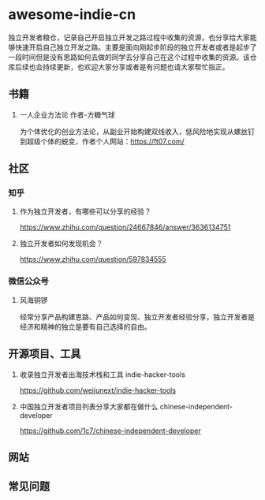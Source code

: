 # awesome-indie-cn
独立开发者粮仓，记录自己开启独立开发之路过程中收集的资源，也分享给大家能够快速开启自己独立开发之路。主要是面向刚起步阶段的独立开发者或者是起步了一段时间但是没有思路如何去做的同学去分享自己在这个过程中收集的资源。该仓库后续也会持续更新，也欢迎大家分享或者是有问题也请大家帮忙指正。

## 书籍
1. 一人企业方法论 作者-方糖气球

   为个体优化的创业方法论，从副业开始构建双线收入，低风险地实现从螺丝钉到超级个体的蜕变，作者个人网站：https://ft07.com/

## 社区

### 知乎
1. 作为独立开发者，有哪些可以分享的经验？
   
   https://www.zhihu.com/question/24667846/answer/3636134751
2. 独立开发者如何发现机会？
   
   https://www.zhihu.com/question/597834555

### 微信公众号
1. 风海铜锣

   经常分享产品构建思路、产品如何变现、独立开发者经验分享，独立开发者是经济和精神的独立是要有自己选择的自由。


## 开源项目、工具
1. 收录独立开发者出海技术栈和工具 indie-hacker-tools
   
   https://github.com/weijunext/indie-hacker-tools
   
2. 中国独立开发者项目列表分享大家都在做什么 chinese-independent-developer 
   
   https://github.com/1c7/chinese-independent-developer

## 网站


## 常见问题




